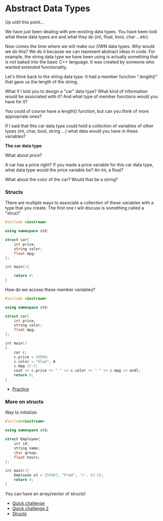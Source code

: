 # Abstract Data Types

Up until this point...

We have just been dealing with pre-existing data types. You have been told what
these data types are and what they do (int, float, bool, char ...etc).

Now comes the time where we will make our OWN data types. Why would we do this?
We do it because we can represent abstract ideas in code. For example, the
string data type we have been using is actually something that is not baked into
the basic C++ language. It was created by someone who wanted extended
functionality.

Let's think back to the string data type. It had a member function ".length()"
that gave us the length of the string.

What if I told you to design a "car" data type? What kind of information would
be associated with it? And what type of member functions would you have for it?

You could of course have a length() function, but can you think of more
appropriate ones?

If I said that this car data type could hold a collection of variables of other
types (int, char, bool, string ...) what data would you have in these variables?

**The car data type**

What about price?

A car has a price right? If you made a price variable for this car data type,
what data type would the price variable be? An int, a float?

What about the color of the car? Would that be a string?

### Structs

There are multiple ways to associate a collection of these variables with a type
that you create. The first one I will discuss is something called a "struct"

```cpp
#include <iostream>

using namespace std;

struct car{
    int price;
    string color;
    float mpg;
};

int main(){

    return 0;
}
```

How do we access these member variables?

```cpp
#include <iostream>

using namespace std;

struct car{
    int price;
    string color;
    float mpg;
};

int main()
{
    car c;
    c.price = 20000;
    c.color = "blue"; A
    c.mpg 22.5;
    cout << c.price << " " << c.color << " " << c.mpg << endl;
    return 0;
}
```

- [Practice](practice.cpp)

### More on structs

Way to initialize:

```cpp
#include<iostream>

using namespace std;

struct Employee{
    int id;
    string name;
    char group;
    float hours;
};

int main(){
    Employee e1 = {56987, "Fred", 'c', 43.5};
    return 0;
}
```

You can have an array/vector of structs!

- [Quick challenge](quick_challenge.cpp)
- [Quick challenge 2](quick_challenge2.cpp)
- [Structs](structs.cpp)



